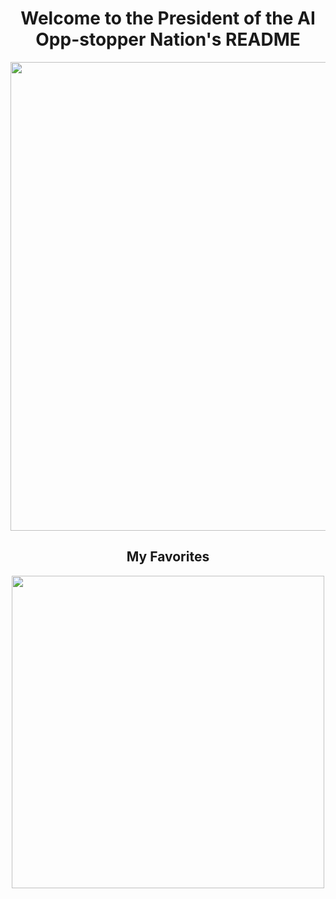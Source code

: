 <div align="center"> 
<h1>Welcome to the President of the AI Opp-stopper Nation's README</h1>
<img float="left" width=750 src="https://64.media.tumblr.com/eb22fd21f1fc245b67883f49d75e7287/tumblr_inline_p7l7j7jgX31rz60rk_500.gifv"/>
<br>
<h2>My Favorites</h2>
<a href="https://github.com/anuraghazra/github-readme-stats">
<img width=500 src="https://github-readme-stats.vercel.app/api/top-langs/?username=Sk1-z&theme=transparent&layout=compact&langs_count=10"/>
</a>
</div>

